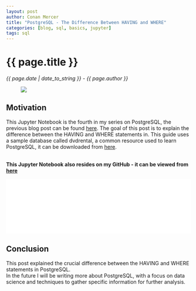 ```yaml
---
layout: post
author: Conan Mercer
title: "PostgreSQL - The Difference Between HAVING and WHERE"
categories: [blog, sql, basics, jupyter]
tags: sql
---
```


<script src="https://polyfill.io/v3/polyfill.min.js?features=es6"></script>
<script id="MathJax-script" async
          src="https://cdn.jsdelivr.net/npm/mathjax@3/es5/tex-mml-chtml.js">
</script>
<script>
  function resizeIframe(obj) {
    obj.style.height = obj.contentWindow.document.documentElement.scrollHeight + 'px';
  }
</script>

<div class="post-paragraph">
  <h1>{{ page.title }}</h1>
  <p><i>{{ page.date | date_to_string }} - {{ page.author }}</i></p>

  <figure>
  <img src="{{site.baseurl}}/assets/minified/images/sql/havingwhere.png">
  </figure>

<h2>Motivation</h2>

This Jupyter Notebook is the fourth in my series on PostgreSQL, the previous blog post can be found <a href="{{ site.baseurl }}{% link _posts/2021-06-04-sqlindex.md%}">here</a>. The goal of this post is to explain the difference between the HAVING and WHERE statements in. This guide uses a sample database called dvdrental, a common resource used to learn PostgreSQL, it can be downloaded from <a href="https://www.postgresqltutorial.com/postgresql-sample-database/" target="_blank">here</a>.
<br>
<br>

<b>This Jupyter Notebook also resides on my GitHub - it can be viewed from <a href="https://github.com/ConanMercer/PostgreSQL/blob/master/postgresSQL_HavingWhere.ipynb" target="_blank">here</a></b>

<div class="post-paragraph">

<iframe src="{{site.baseurl}}/assets/html/postgresSQL_HavingWhere.html" width="100%" scrolling="no" frameBorder="0" onload="resizeIframe(this)"></iframe>

</div>

<h2>Conclusion</h2>

<p>
This post explained the crucial difference between the HAVING and WHERE statements in PostgreSQL.
<br>
In the future I will be writing more about PostgreSQL, with a focus on data science and techniques to gather specific information for further analysis.
<p>
